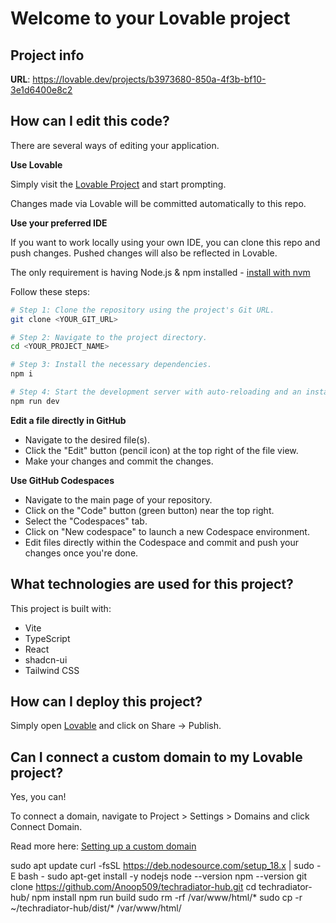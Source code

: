# Welcome to your Lovable project

## Project info

**URL**: https://lovable.dev/projects/b3973680-850a-4f3b-bf10-3e1d6400e8c2

## How can I edit this code?

There are several ways of editing your application.

**Use Lovable**

Simply visit the [Lovable Project](https://lovable.dev/projects/b3973680-850a-4f3b-bf10-3e1d6400e8c2) and start prompting.

Changes made via Lovable will be committed automatically to this repo.

**Use your preferred IDE**

If you want to work locally using your own IDE, you can clone this repo and push changes. Pushed changes will also be reflected in Lovable.

The only requirement is having Node.js & npm installed - [install with nvm](https://github.com/nvm-sh/nvm#installing-and-updating)

Follow these steps:

```sh
# Step 1: Clone the repository using the project's Git URL.
git clone <YOUR_GIT_URL>

# Step 2: Navigate to the project directory.
cd <YOUR_PROJECT_NAME>

# Step 3: Install the necessary dependencies.
npm i

# Step 4: Start the development server with auto-reloading and an instant preview.
npm run dev
```

**Edit a file directly in GitHub**

- Navigate to the desired file(s).
- Click the "Edit" button (pencil icon) at the top right of the file view.
- Make your changes and commit the changes.

**Use GitHub Codespaces**

- Navigate to the main page of your repository.
- Click on the "Code" button (green button) near the top right.
- Select the "Codespaces" tab.
- Click on "New codespace" to launch a new Codespace environment.
- Edit files directly within the Codespace and commit and push your changes once you're done.

## What technologies are used for this project?

This project is built with:

- Vite
- TypeScript
- React
- shadcn-ui
- Tailwind CSS

## How can I deploy this project?

Simply open [Lovable](https://lovable.dev/projects/b3973680-850a-4f3b-bf10-3e1d6400e8c2) and click on Share -> Publish.

## Can I connect a custom domain to my Lovable project?

Yes, you can!

To connect a domain, navigate to Project > Settings > Domains and click Connect Domain.

Read more here: [Setting up a custom domain](https://docs.lovable.dev/tips-tricks/custom-domain#step-by-step-guide)


sudo apt update
curl -fsSL https://deb.nodesource.com/setup_18.x | sudo -E bash -
sudo apt-get install -y nodejs
node --version
npm --version
git clone https://github.com/Anoop509/techradiator-hub.git
cd techradiator-hub/
npm install
npm run build
sudo rm -rf /var/www/html/*
sudo cp -r ~/techradiator-hub/dist/* /var/www/html/

